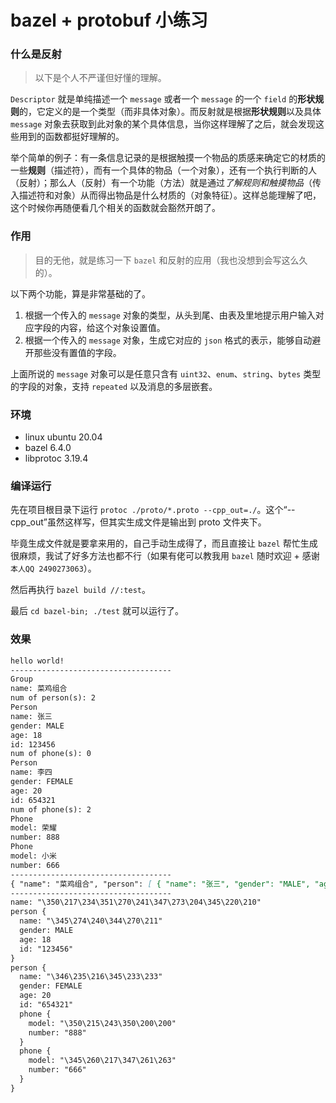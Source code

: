 # bazel + protobuf 小练习

### 什么是反射

> 以下是个人不严谨但好懂的理解。

`Descriptor` 就是单纯描述一个 `message` 或者一个 `message` 的一个 `field` 的**形状规则**的，它定义的是一个类型（而非具体对象）。而反射就是根据**形状规则**以及具体 `message` 对象去获取到此对象的某个具体信息，当你这样理解了之后，就会发现这些用到的函数都挺好理解的。

举个简单的例子：有一条信息记录的是根据触摸一个物品的质感来确定它的材质的一些**规则**（描述符），而有一个具体的物品（一个对象），还有一个执行判断的人（反射）；那么人（反射）有一个功能（方法）就是通过*了解规则和触摸物品*（传入描述符和对象）从而得出物品是什么材质的（对象特征）。这样总能理解了吧，这个时候你再随便看几个相关的函数就会豁然开朗了。

### 作用

> 目的无他，就是练习一下 `bazel` 和反射的应用（我也没想到会写这么久的）。

以下两个功能，算是非常基础的了。

1. 根据一个传入的 `message` 对象的类型，从头到尾、由表及里地提示用户输入对应字段的内容，给这个对象设置值。
2. 根据一个传入的 `message` 对象，生成它对应的 `json` 格式的表示，能够自动避开那些没有置值的字段。

上面所说的 `message` 对象可以是任意只含有 `uint32`、`enum`、`string`、`bytes` 类型的字段的对象，支持 `repeated` 以及消息的多层嵌套。

### 环境

- linux ubuntu 20.04
- bazel 6.4.0
- libprotoc 3.19.4

### 编译运行

先在项目根目录下运行 `protoc ./proto/*.proto --cpp_out=./`。这个“--cpp_out”虽然这样写，但其实生成文件是输出到 proto 文件夹下。

毕竟生成文件就是要拿来用的，自己手动生成得了，而且直接让 `bazel` 帮忙生成很麻烦，我试了好多方法也都不行（如果有佬可以教我用 `bazel` 随时欢迎 + 感谢 `本人QQ 2490273063`）。

然后再执行 `bazel build //:test`。

最后 `cd bazel-bin; ./test` 就可以运行了。

### 效果
```markdown
hello world!
------------------------------------
Group
name: 菜鸡组合
num of person(s): 2
Person
name: 张三
gender: MALE
age: 18
id: 123456
num of phone(s): 0
Person
name: 李四
gender: FEMALE
age: 20
id: 654321
num of phone(s): 2
Phone
model: 荣耀
number: 888
Phone
model: 小米
number: 666
------------------------------------
{ "name": "菜鸡组合", "person": [ { "name": "张三", "gender": "MALE", "age": 18, "id": "123456" }, { "name": "李四", "gender": "FEMALE", "age": 20, "id": "654321", "phone": [ { "model": "荣耀", "number": "888" }, { "model": "小米", "number": "666" } ] } ] }
------------------------------------
name: "\350\217\234\351\270\241\347\273\204\345\220\210"
person {
  name: "\345\274\240\344\270\211"
  gender: MALE
  age: 18
  id: "123456"
}
person {
  name: "\346\235\216\345\233\233"
  gender: FEMALE
  age: 20
  id: "654321"
  phone {
    model: "\350\215\243\350\200\200"
    number: "888"
  }
  phone {
    model: "\345\260\217\347\261\263"
    number: "666"
  }
}
```
